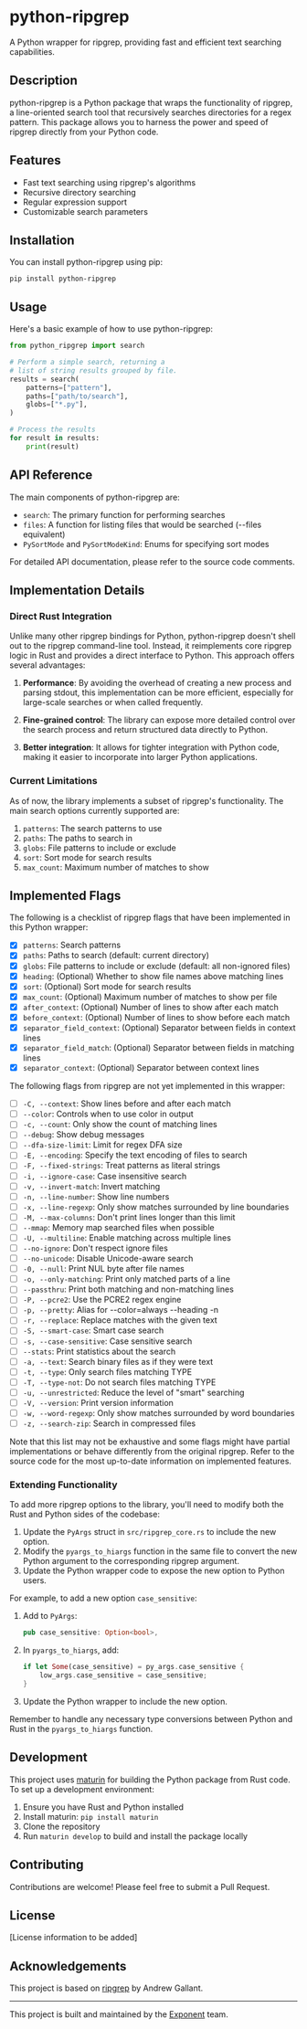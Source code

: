 # python-ripgrep

A Python wrapper for ripgrep, providing fast and efficient text searching capabilities.

## Description

python-ripgrep is a Python package that wraps the functionality of ripgrep, a line-oriented search tool that recursively searches directories for a regex pattern. This package allows you to harness the power and speed of ripgrep directly from your Python code.

## Features

- Fast text searching using ripgrep's algorithms
- Recursive directory searching
- Regular expression support
- Customizable search parameters

## Installation

You can install python-ripgrep using pip:

```
pip install python-ripgrep
```

## Usage

Here's a basic example of how to use python-ripgrep:

```python
from python_ripgrep import search

# Perform a simple search, returning a
# list of string results grouped by file.
results = search(
    patterns=["pattern"],
    paths=["path/to/search"],
    globs=["*.py"],
)

# Process the results
for result in results:
    print(result)
```

## API Reference

The main components of python-ripgrep are:

- `search`: The primary function for performing searches
- `files`: A function for listing files that would be searched (--files equivalent)
- `PySortMode` and `PySortModeKind`: Enums for specifying sort modes

For detailed API documentation, please refer to the source code comments.

## Implementation Details

### Direct Rust Integration

Unlike many other ripgrep bindings for Python, python-ripgrep doesn't shell out to the ripgrep command-line tool. Instead, it reimplements core ripgrep logic in Rust and provides a direct interface to Python. This approach offers several advantages:

1. **Performance**: By avoiding the overhead of creating a new process and parsing stdout, this implementation can be more efficient, especially for large-scale searches or when called frequently.

2. **Fine-grained control**: The library can expose more detailed control over the search process and return structured data directly to Python.

3. **Better integration**: It allows for tighter integration with Python code, making it easier to incorporate into larger Python applications.

### Current Limitations

As of now, the library implements a subset of ripgrep's functionality. The main search options currently supported are:

1. `patterns`: The search patterns to use
2. `paths`: The paths to search in
3. `globs`: File patterns to include or exclude
4. `sort`: Sort mode for search results
5. `max_count`: Maximum number of matches to show

## Implemented Flags

The following is a checklist of ripgrep flags that have been implemented in this Python wrapper:

- [x] `patterns`: Search patterns
- [x] `paths`: Paths to search (default: current directory)
- [x] `globs`: File patterns to include or exclude (default: all non-ignored files)
- [x] `heading`: (Optional) Whether to show file names above matching lines
- [x] `sort`: (Optional) Sort mode for search results
- [x] `max_count`: (Optional) Maximum number of matches to show per file
- [x] `after_context`: (Optional) Number of lines to show after each match
- [x] `before_context`: (Optional) Number of lines to show before each match
- [x] `separator_field_context`: (Optional) Separator between fields in context lines
- [x] `separator_field_match`: (Optional) Separator between fields in matching lines
- [x] `separator_context`: (Optional) Separator between context lines

The following flags from ripgrep are not yet implemented in this wrapper:

- [ ] `-C, --context`: Show lines before and after each match
- [ ] `--color`: Controls when to use color in output
- [ ] `-c, --count`: Only show the count of matching lines
- [ ] `--debug`: Show debug messages
- [ ] `--dfa-size-limit`: Limit for regex DFA size
- [ ] `-E, --encoding`: Specify the text encoding of files to search
- [ ] `-F, --fixed-strings`: Treat patterns as literal strings
- [ ] `-i, --ignore-case`: Case insensitive search
- [ ] `-v, --invert-match`: Invert matching
- [ ] `-n, --line-number`: Show line numbers
- [ ] `-x, --line-regexp`: Only show matches surrounded by line boundaries
- [ ] `-M, --max-columns`: Don't print lines longer than this limit
- [ ] `--mmap`: Memory map searched files when possible
- [ ] `-U, --multiline`: Enable matching across multiple lines
- [ ] `--no-ignore`: Don't respect ignore files
- [ ] `--no-unicode`: Disable Unicode-aware search
- [ ] `-0, --null`: Print NUL byte after file names
- [ ] `-o, --only-matching`: Print only matched parts of a line
- [ ] `--passthru`: Print both matching and non-matching lines
- [ ] `-P, --pcre2`: Use the PCRE2 regex engine
- [ ] `-p, --pretty`: Alias for --color=always --heading -n
- [ ] `-r, --replace`: Replace matches with the given text
- [ ] `-S, --smart-case`: Smart case search
- [ ] `-s, --case-sensitive`: Case sensitive search
- [ ] `--stats`: Print statistics about the search
- [ ] `-a, --text`: Search binary files as if they were text
- [ ] `-t, --type`: Only search files matching TYPE
- [ ] `-T, --type-not`: Do not search files matching TYPE
- [ ] `-u, --unrestricted`: Reduce the level of "smart" searching
- [ ] `-V, --version`: Print version information
- [ ] `-w, --word-regexp`: Only show matches surrounded by word boundaries
- [ ] `-z, --search-zip`: Search in compressed files

Note that this list may not be exhaustive and some flags might have partial implementations or behave differently from the original ripgrep. Refer to the source code for the most up-to-date information on implemented features.

### Extending Functionality

To add more ripgrep options to the library, you'll need to modify both the Rust and Python sides of the codebase:

1. Update the `PyArgs` struct in `src/ripgrep_core.rs` to include the new option.
2. Modify the `pyargs_to_hiargs` function in the same file to convert the new Python argument to the corresponding ripgrep argument.
3. Update the Python wrapper code to expose the new option to Python users.

For example, to add a new option `case_sensitive`:

1. Add to `PyArgs`:

   ```rust
   pub case_sensitive: Option<bool>,
   ```

2. In `pyargs_to_hiargs`, add:

   ```rust
   if let Some(case_sensitive) = py_args.case_sensitive {
       low_args.case_sensitive = case_sensitive;
   }
   ```

3. Update the Python wrapper to include the new option.

Remember to handle any necessary type conversions between Python and Rust in the `pyargs_to_hiargs` function.

## Development

This project uses [maturin](https://github.com/PyO3/maturin) for building the Python package from Rust code. To set up a development environment:

1. Ensure you have Rust and Python installed
2. Install maturin: `pip install maturin`
3. Clone the repository
4. Run `maturin develop` to build and install the package locally

## Contributing

Contributions are welcome! Please feel free to submit a Pull Request.

## License

[License information to be added]

## Acknowledgements

This project is based on [ripgrep](https://github.com/BurntSushi/ripgrep) by Andrew Gallant.

---

This project is built and maintained by the [Exponent](https://exponent.run) team.

